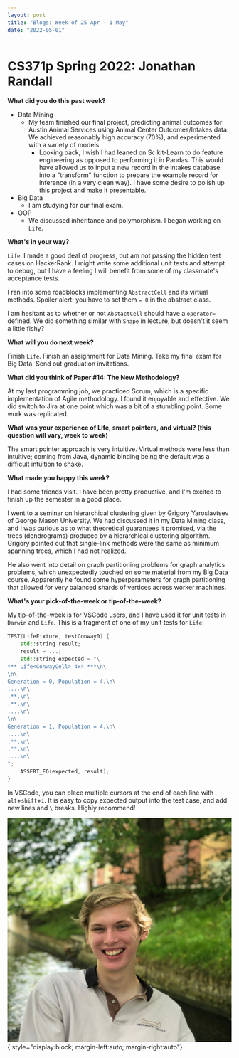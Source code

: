 ```yaml
---
layout: post
title: "Blogs: Week of 25 Apr - 1 May"
date: "2022-05-01"
---
```


# CS371p Spring 2022: Jonathan Randall

**What did you do this past week?** 

- Data Mining
    - My team finished our final project, predicting animal outcomes for Austin Animal Services using Animal Center Outcomes/Intakes data. We achieved reasonably high accuracy (70%), and experimented with a variety of models. 
        - Looking back, I wish I had leaned on Scikit-Learn to do feature engineering as opposed to performing it in Pandas. This would have allowed us to input a new record in the intakes database into a "transform" function to prepare the example record for inference (in a very clean way). I have some desire to polish up this project and make it presentable.
- Big Data
    - I am studying for our final exam.
- OOP
    - We discussed inheritance and polymorphism. I began working on `Life`.

**What's in your way?**

`Life`. I made a good deal of progress, but am not passing the hidden test cases on HackerRank. I might write some additional unit tests and attempt to debug, but I have a feeling I will benefit from some of my classmate's acceptance tests.

I ran into some roadblocks implementing `AbstractCell` and its virtual methods. Spoiler alert: you have to set them `= 0` in the abstract class.

I am hesitant as to whether or not `AbstactCell` should have a `operator=` defined. We did something similar with `Shape` in lecture, but doesn't it seem a little fishy?

**What will you do next week?**

Finish `Life`. Finish an assignment for Data Mining. Take my final exam for Big Data. Send out graduation invitations.

**What did you think of Paper #14: The New Methodology?**

At my last programming job, we practiced Scrum, which is a specific implementation of Agile methodology. I found it enjoyable and effective. We did switch to Jira at one point which was a bit of a stumbling point. Some work was replicated.

**What was your experience of Life, smart pointers, and virtual? (this question will vary, week to week)**

The smart pointer approach is very intuitive. Virtual methods were less than intuitive; coming from Java, dynamic binding being the default was a difficult intuition to shake.

**What made you happy this week?**

I had some friends visit. I have been pretty productive, and I'm excited to finish up the semester in a good place.

I went to a seminar on hierarchical clustering given by Grigory Yaroslavtsev of George Mason University. We had discussed it in my Data Mining class, and I was curious as to what theoretical guarantees it promised, via the trees (dendrograms) produced by a hierarchical clustering algorithm. Grigory pointed out that single-link methods were the same as minimum spanning trees, which I had not realized. 

He also went into detail on graph partitioning problems for graph analytics problems, which unexpectedly touched on some material from my Big Data course. Apparently he found some hyperparameters for graph partitioning that allowed for very balanced shards of vertices across worker machines.

**What's your pick-of-the-week or tip-of-the-week?**

My tip-of-the-week is for VSCode users, and I have used it for unit tests in `Darwin` and `Life`. This is a fragment of one of my unit tests for `Life`:

```c++
TEST(LifeFixture, testConway0) {
    std::string result;
    result = ...;
    std::string expected = "\
*** Life<ConwayCell> 4x4 ***\n\
\n\
Generation = 0, Population = 4.\n\
....\n\
.**.\n\
.**.\n\
....\n\
\n\
Generation = 1, Population = 4.\n\
....\n\
.**.\n\
.**.\n\
....\n\
";
    ASSERT_EQ(expected, result);
}
```

In VSCode, you can place multiple cursors at the end of each line with `alt`+`shift`+`i`. It is easy to copy expected output into the test case, and add new lines and `\` breaks. Highly recommend!

![Headshot](/assets/jonathan.png){:style="display:block; margin-left:auto; margin-right:auto"}